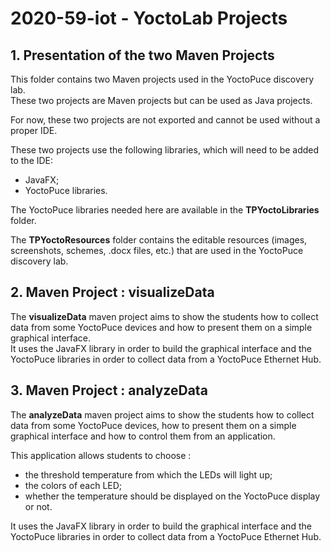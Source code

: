 # 2020-59-iot - YoctoLab Projects

## 1.  Presentation of the two Maven Projects

This folder contains two Maven projects used in the YoctoPuce discovery lab. <br>
These two projects are Maven projects but can be used as Java projects. <br>

For now, these two projects are not exported and cannot be used without a proper IDE. <br>

These two projects use the following libraries, which will need to be added to the IDE: <br>
   - JavaFX;
   - YoctoPuce libraries.

The YoctoPuce libraries needed here are available in the **TPYoctoLibraries** folder.

The **TPYoctoResources** folder contains the editable resources (images, screenshots, schemes, .docx files, etc.) that are used in the YoctoPuce discovery lab.

## 2.  Maven Project : visualizeData

The **visualizeData** maven project aims to show the students how to collect data from some YoctoPuce devices and how to present them on a simple graphical interface. <br>
It uses the JavaFX library in order to build the graphical interface and the YoctoPuce libraries in order to collect data from a YoctoPuce Ethernet Hub.

## 3.  Maven Project : analyzeData

The **analyzeData** maven project aims to show the students how to collect data from some YoctoPuce devices, how to present them on a simple graphical interface and how to control them from an application. <br>

This application allows students to choose :
   - the threshold temperature from which the LEDs will light up;
   - the colors of each LED;
   - whether the temperature should be displayed on the YoctoPuce display or not.

It uses the JavaFX library in order to build the graphical interface and the YoctoPuce libraries in order to collect data from a YoctoPuce Ethernet Hub.
